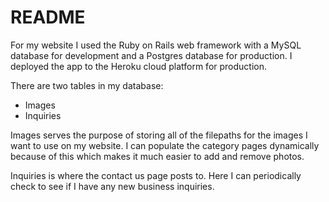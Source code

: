# README

For my website I used the Ruby on Rails web framework with a MySQL database for development and a Postgres database for production. I deployed the app to the Heroku cloud platform for production.

There are two tables in my database:
* Images
* Inquiries

Images serves the purpose of storing all of the filepaths for the images I want to use on my website. I can populate the category pages dynamically because of this which makes it much easier to add and remove photos.

Inquiries is where the contact us page posts to. Here I can periodically check to see if I have any new business inquiries.
